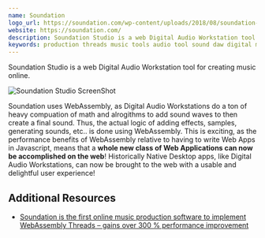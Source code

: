 ```yaml
---
name: Soundation
logo_url: https://soundation.com/wp-content/uploads/2018/08/soundation-png-huge@3x.png
website: https://soundation.com/
description: Soundation Studio is a web Digital Audio Workstation tool for creating music online.
keywords: production threads music tools audio tool sound daw digital math
---
```


Soundation Studio is a web Digital Audio Workstation tool for creating music online.

![Soundation Studio ScreenShot](https://soundation.com/wp-content/uploads/2018/12/FullInterface.Straight-300x181.png)

Soundation uses WebAssembly, as Digital Audio Workstations do a ton of heavy compuation of math and alrogithms to add sound waves to then create a final sound. Thus, the actual logic of adding effects, samples, generating sounds, etc.. is done using WebAssembly. This is exciting, as the performance benefits of WebAssembly relative to having to write Web Apps in Javascript, means that a **whole new class of Web Applications can now be accomplished on the web**! Historically Native Desktop apps, like Digital Audio Workstations, can now be brought to the web with a usable and delightful user experience!

## Additional Resources

- [Soundation is the first online music production software to implement WebAssembly Threads – gains over 300 % performance improvement](https://soundation.com/station/soundation-is-the-first-online-music-production-software-to-implement-webassembly-threads-gains-over-70-performance-improvement/)
